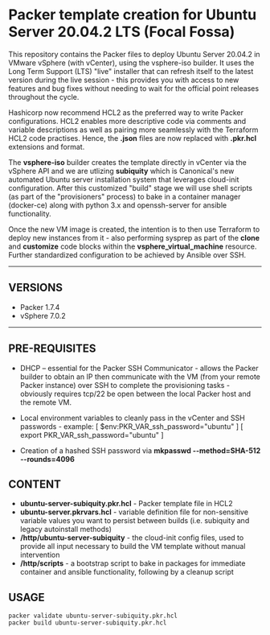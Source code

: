 # Packer template creation for Ubuntu Server 20.04.2 LTS (Focal Fossa)

This repository contains the Packer files to deploy Ubuntu Server 20.04.2 in VMware vSphere (with vCenter), using the vsphere-iso builder. It uses the Long Term Support (LTS) "live" installer that can refresh itself to the latest version during the live session - this provides you with access to new features and bug fixes without needing to wait for the official point releases throughout the cycle. 

Hashicorp now recommend HCL2 as the preferred way to write Packer configurations. HCL2 enables more descriptive code via comments and variable descriptions as well as pairing more seamlessly with the Terraform HCL2 code practises. Hence, the **.json** files are now replaced with **.pkr.hcl** extensions and format.

The **vsphere-iso** builder creates the template directly in vCenter via the vSphere API and we are utlizing **subiquity** which is Canonical's new automated Ubuntu server installation system that leverages cloud-init configuration. After this customized "build" stage we will use shell scripts (as part of the "provisioners" process) to bake in a container manager (docker-ce) along with python 3.x and openssh-server for ansible functionality.

Once the new VM image is created, the intention is to then use Terraform to deploy new instances from it - also performing sysprep as part of the **clone** and **customize** code blocks within the **vsphere_virtual_machine** resource. Further standardized configuration to be achieved by Ansible over SSH.

---

## VERSIONS
-   Packer 1.7.4
-   vSphere 7.0.2

---

## PRE-REQUISITES

-   DHCP – essential for the Packer SSH Communicator - allows the Packer builder to obtain an IP then communicate with the VM (from your remote Packer instance) over SSH to complete the provisioning tasks - obviously requires tcp/22 be open between the local Packer host and the remote VM.

-   Local environment variables to cleanly pass in the vCenter and SSH passwords - example: [ $env:PKR_VAR_ssh_password="ubuntu" ] [ export PKR_VAR_ssh_password="ubuntu" ] 

-   Creation of a hashed SSH password via **mkpasswd --method=SHA-512 --rounds=4096** 


## CONTENT

-   **ubuntu-server-subiquity.pkr.hcl** - Packer template file in HCL2
-   **ubuntu-server.pkrvars.hcl** - variable definition file for non-sensitive variable values you want to persist between builds (i.e. subiquity and legacy autoinstall methods)
-   **/http/ubuntu-server-subiquity** - the cloud-init config files, used to provide all input necessary to build the VM template without manual intervention
-   **/http/scripts** - a bootstrap script to bake in packages for immediate container and ansible functionality, following by a cleanup script

## USAGE

```
packer validate ubuntu-server-subiquity.pkr.hcl
packer build ubuntu-server-subiquity.pkr.hcl
```
